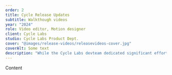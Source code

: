 ```yaml
---
order: 2
title: Cycle Release Updates
subtitle: Walkthough videos
year: "2024"
role: Video editor, Motion designer
client: Cycle Labs
studio: Cycle Labs Product Dept.
cover: "@images/release-videos/releasevideos-cover.jpg"
coverAlt: Some text
description: "While the Cycle Labs devteam dedicated significant effort to shipping new and requested features, we noticed that our adoption rate was lower than expected. Unprompted, teammate Andy and I set out to write and produce a series of videos that introduced our customers to these features and help integrate them in their current workflows."
---
```


Content